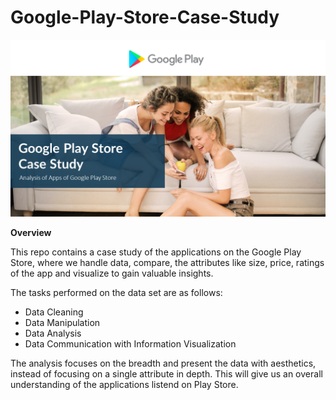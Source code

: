 # Google-Play-Store-Case-Study
![import and view](https://github.com/therealyash/Google-Play-Store-Case-Study/blob/main/Assets/Images/Play%20Store%20Analysis.png?raw=true)

**Overview**

This repo contains a case study of the applications on the Google Play Store, where we handle data, compare, the attributes like size, price, ratings of the app and visualize to gain valuable insights.

The tasks performed on the data set are as follows: 

- Data Cleaning
- Data Manipulation
- Data Analysis 
- Data Communication with Information Visualization

The analysis focuses on the breadth and present the data with aesthetics, instead of focusing on a single attribute in depth. This will give us an overall understanding of the applications listend on Play Store.

